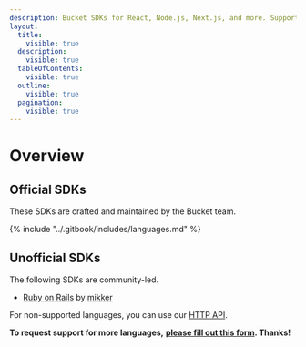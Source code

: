 ```yaml
---
description: Bucket SDKs for React, Node.js, Next.js, and more. Supports OpenFeature.
layout:
  title:
    visible: true
  description:
    visible: true
  tableOfContents:
    visible: true
  outline:
    visible: true
  pagination:
    visible: true
---
```


# Overview

## Official SDKs

These SDKs are crafted and maintained by the Bucket team.

{% include "../.gitbook/includes/languages.md" %}

## Unofficial SDKs

The following SDKs are community-led.

* [Ruby on Rails](ruby-rails-stimulus.md) by [mikker](https://gist.github.com/mikker)

For non-supported languages, you can use our [HTTP API](../api/http-api.md).

**To request support for more languages,** [**please fill out this form**](https://share-eu1.hsforms.com/14DktM5t6T229b5Bg8KPDBg2b6w1x)**. Thanks!**&#x20;
